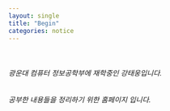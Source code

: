 ```yaml
---
layout: single
title: "Begin"
categories: notice
---
```

 
<br>   

###### 광운대 컴퓨터 정보공학부에 재학중인 강태웅입니다.   

###### 공부한 내용들을 정리하기 위한 홈페이지 입니다. 
